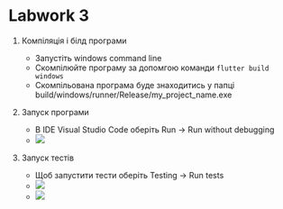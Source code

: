 # Labwork 3

1. Компіляція і білд програми
    * Запустіть windows command line
    * Скомпілюйте програму за допомгою команди ``flutter build windows``
    * Скомпільована програма буде знаходитись у папці build/windows/runner/Release/my_project_name.exe

2. Запуск програми
    * В IDE Visual Studio Code оберіть Run -> Run without debugging
    * ![](https://i.imgur.com/I84I4C0.png)

3. Запуск тестів 
    * Щоб запустити тести оберіть Testing -> Run tests
    * ![](https://i.imgur.com/Cheti45.png)
    * ![](https://i.imgur.com/sn3g9k5.png)
